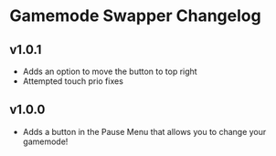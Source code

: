 # Gamemode Swapper Changelog
## v1.0.1
- Adds an option to move the button to top right
- Attempted touch prio fixes
## v1.0.0
- Adds a button in the Pause Menu that allows you to change your gamemode!
